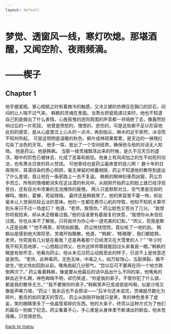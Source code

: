 ```yaml
---
layout: default
---
```


# 梦觉、透窗风一线，寒灯吹熄。那堪酒醒，又闻空阶、夜雨频滴。
# ——楔子


## Chapter 1

他手握瓷瓶，掌心相抵之时有着微冷的触感，又冷又硬的仿佛压在胸口的巨石，闷闷的让人喘不过气来。
韩枫的灵魂在里面。当萧炎把瓷瓶递过来时，他也不知道自己到底做出了什么表情。心旌摇曳的连同周围的声音都一并隔绝了去，像轰然巨响过后的一片死寂。
他曾是愤怒的、憎恨的、悲伤的，可是这些都不足以形容他此刻的感受，是从心底里泛上心头的一点冷，再到指尖，麻木的近乎索然，冰凉而不知何所起。
可是这明明是温暖的秋色，枫叶成林硕果累累，是天边的一抹残红勾染了淡色的天穹。
他手一挥，放出了一个空间结界。确保他与他的对话无人知晓。
他是药尘。他是韩枫。
当那一缕灵魂飘荡出来的时候，是久不见天日的虚浮。眼中的厉色已被抹去，化成了恶毒和疯狂。他身上有风闲加之的生不如死的功法，也有萧炎日夜的异火焚烧。
可他曾经也是药尘最疼爱的徒儿啊！
数十年的日夜陪伴，耳濡目染的悉心照顾，毫无保留的倾囊相授，药尘不知道他的教导到底出了什么差错，竟让他在一条邪路上一去不复返。
韩枫的眼神刻骨而凶狠，药尘负手而立，所有的情绪都消失在这淡漠的秋风中。从刚刚开始药尘的脸上就已经浮现苍白，还有目光中浓重的无法掩饰的疲倦。
两人只是默默对立，空气里是压抑的蝉鸣。晚秋，夏蝉，苟延残喘。
最终还是韩枫笑了。他的笑容里不着一物，却丝毫未让人觉得风轻云淡的意味。他的一生都在费尽心机的夺取，他知不知机关算尽到头来只不过一场虚幻？
他道，“老师，我恨你。”
药尘脸色又苍白了几分。
“我恨你将我拾来，却从未正眼看过我。”他的话语里有着报复的快意，“我恨你从未信任过我，你也从来不了解我，只将我作为你心中一道完美的幻影。”
“师父，究竟是欺人还是自欺？”他不再笑，却恍如疯魔。
药尘恍恍惚惚，竟似咳了一地的血。
韩枫似是感到他大限将至，灵魂开始飘散，他道，“‘韩枫’、‘韩珊珊’，我们都姓韩，老师，你究竟有几分是在看我？还是再看那个已经湮灭在大雪里的人？”
“年少时我不知天高地厚，一心想超过师父，也许这样师尊就能回过头来看我一眼。”韩枫的眼底有些怀念，他看向药尘，他从未见过药尘动摇至此的样子，已说不上是快意还是哀伤。
“老师，此种毒药，无色无味，中毒之人，如万蚁蚀心，五脏俱裂，痛不欲生。”他又恍如回到从前，嘴角挑起几分邪气，“您以后可不要再在同一个地方跌倒两次了。”
药尘看着韩枫，像是要从他最后的话中品出什么不同的来，他嘴角的鲜血近乎扎眼，神色晦暗不明，却仍笑道，“你是我的弟子。不管你犯了什么错，都是我的教导无方。”
“我不要做你的弟子。”韩枫笑声已变成低低呜咽，似是沙哑又像是声嘶力竭，“药尘！我永远也不会原谅——”后半句还未说完，灵魂就尽数化为碎片，脆亮的如同漫天的雪花。
药尘从刚刚开始就只是笑，笑的神色里多了虚妄，笑的眼睛里多了一些晶莹易碎的东西。他的大弟子，终究以这种方式为了他们的最后一别做了纪念。药尘看着手心，手心里是从身体里不断涌出的鲜血，他未觉得痛，只觉得悲伤。


[back to manu](./post1.html)
